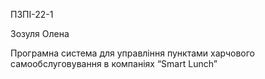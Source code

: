 ПЗПІ-22-1  

Зозуля Олена  

Програмна система для управління пунктами харчового самообслуговування в компаніях “Smart Lunch”
